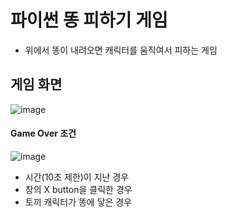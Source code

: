 # 파이썬 똥 피하기 게임
- 위에서 똥이 내려오면 캐릭터를 움직여서 피하는 게임

## 게임 화면
![image](https://user-images.githubusercontent.com/60311404/113174217-1ffe5780-9285-11eb-9a39-9e395cf39c66.png)

#### Game Over 조건
![image](https://user-images.githubusercontent.com/60311404/113174533-6f448800-9285-11eb-8ea8-872a5e613c3b.png)

- 시간(10초 제한)이 지난 경우
- 창의 X button을 클릭한 경우
- 토끼 캐릭터가 똥에 닿은 경우
